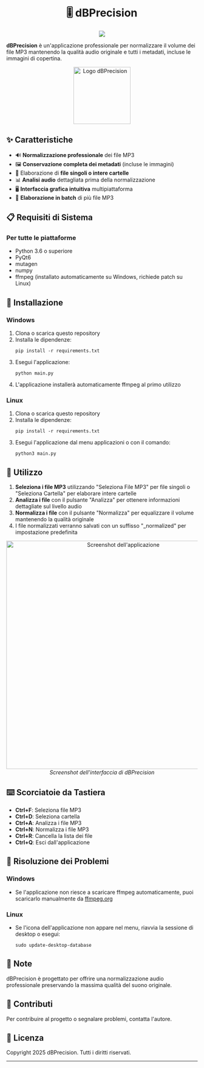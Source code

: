 <div align="center">

# 🎚️ dBPrecision

<img src="https://img.shields.io/badge/versione-1.1.0-blue">

</div>

**dBPrecision** è un'applicazione professionale per normalizzare il volume dei file MP3 mantenendo la qualità audio originale e tutti i metadati, incluse le immagini di copertina.

<p align="center">
  <img src="https://i.postimg.cc/d0Xq1kyX/dbprecision.png" alt="Logo dBPrecision" width="150">
</p>

## ✨ Caratteristiche

- 🔊 **Normalizzazione professionale** dei file MP3
- 🖼️ **Conservazione completa dei metadati** (incluse le immagini)
- 📁 Elaborazione di **file singoli o intere cartelle**
- 📊 **Analisi audio** dettagliata prima della normalizzazione
- 🖥️ **Interfaccia grafica intuitiva** multipiattaforma
- 🔄 **Elaborazione in batch** di più file MP3

## 📋 Requisiti di Sistema

### Per tutte le piattaforme
- Python 3.6 o superiore
- PyQt6
- mutagen
- numpy
- ffmpeg (installato automaticamente su Windows, richiede patch su Linux)

## 🚀 Installazione

### Windows
1. Clona o scarica questo repository
2. Installa le dipendenze:
   ```
   pip install -r requirements.txt
   ```
3. Esegui l'applicazione:
   ```
   python main.py
   ```
4. L'applicazione installerà automaticamente ffmpeg al primo utilizzo

### Linux
1. Clona o scarica questo repository
2. Installa le dipendenze:
   ```
   pip install -r requirements.txt
   ```
3. Esegui l'applicazione dal menu applicazioni o con il comando:
   ```
   python3 main.py
   ```

## 🎯 Utilizzo

1. **Seleziona i file MP3** utilizzando "Seleziona File MP3" per file singoli o "Seleziona Cartella" per elaborare intere cartelle
2. **Analizza i file** con il pulsante "Analizza" per ottenere informazioni dettagliate sul livello audio
3. **Normalizza i file** con il pulsante "Normalizza" per equalizzare il volume mantenendo la qualità originale
4. I file normalizzati verranno salvati con un suffisso "_normalized" per impostazione predefinita

<p align="center">
  <img src="https://i.postimg.cc/T3fdMXz7/dbprecision.webp" alt="Screenshot dell'applicazione" width="600">
  <br>
  <em>Screenshot dell'interfaccia di dBPrecision</em>
</p>

## ⌨️ Scorciatoie da Tastiera

- **Ctrl+F**: Seleziona file MP3
- **Ctrl+D**: Seleziona cartella
- **Ctrl+A**: Analizza i file MP3
- **Ctrl+N**: Normalizza i file MP3
- **Ctrl+R**: Cancella la lista dei file
- **Ctrl+Q**: Esci dall'applicazione

## 🔧 Risoluzione dei Problemi

### Windows
- Se l'applicazione non riesce a scaricare ffmpeg automaticamente, puoi scaricarlo manualmente da [ffmpeg.org](https://ffmpeg.org/download.html)

### Linux
- Se l'icona dell'applicazione non appare nel menu, riavvia la sessione di desktop o esegui:
  ```
  sudo update-desktop-database
  ```

## 📝 Note

dBPrecision è progettato per offrire una normalizzazione audio professionale preservando la massima qualità del suono originale.

## 🤝 Contributi

Per contribuire al progetto o segnalare problemi, contatta l'autore.

## 📜 Licenza

Copyright 2025 dBPrecision. Tutti i diritti riservati.

---
